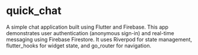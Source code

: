 # quick_chat
A simple chat application built using Flutter and Firebase. This app demonstrates user authentication (anonymous sign-in) and real-time messaging using Firebase Firestore. It uses Riverpod for state management, flutter_hooks for widget state, and go_router for navigation.
